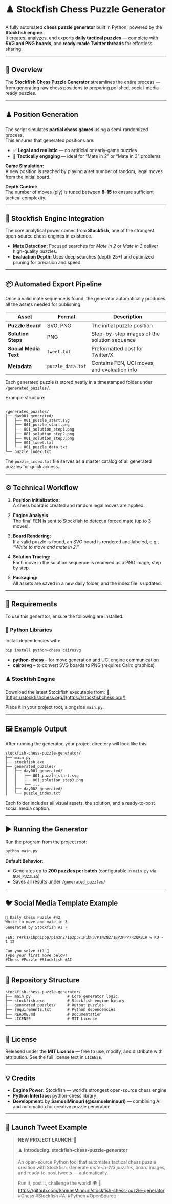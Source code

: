 
# ♟️ Stockfish Chess Puzzle Generator  

A fully automated **chess puzzle generator** built in Python, powered by the **Stockfish engine**.  
It creates, analyzes, and exports **daily tactical puzzles** — complete with **SVG and PNG boards**, and **ready-made Twitter threads** for effortless sharing.  

---

## 🚀 Overview  

The **Stockfish Chess Puzzle Generator** streamlines the entire process — from generating raw chess positions to preparing polished, social-media-ready puzzles.  

---

## ♟️ Position Generation  

The script simulates **partial chess games** using a semi-randomized process.  
This ensures that generated positions are:  

- ✅ **Legal and realistic** — no artificial or early-game puzzles  
- 🎯 **Tactically engaging** — ideal for “Mate in 2” or “Mate in 3” problems  

**Game Simulation:**  
A new position is reached by playing a set number of random, legal moves from the initial board.  

**Depth Control:**  
The number of moves (ply) is tuned between **8–15** to ensure sufficient tactical complexity.  

---

## 🧠 Stockfish Engine Integration  

The core analytical power comes from **Stockfish**, one of the strongest open-source chess engines in existence.  

- **Mate Detection:** Focused searches for *Mate in 2* or *Mate in 3* deliver high-quality puzzles.  
- **Evaluation Depth:** Uses deep searches (depth 25+) and optimized pruning for precision and speed.  

---

## 📦 Automated Export Pipeline  

Once a valid mate sequence is found, the generator automatically produces all the assets needed for publishing:  

| Asset | Format | Description |
|--------|---------|-------------|
| **Puzzle Board** | SVG, PNG | The initial puzzle position |
| **Solution Steps** | PNG | Step-by-step images of the solution sequence |
| **Social Media Text** | `tweet.txt` | Preformatted post for Twitter/X |
| **Metadata** | `puzzle_data.txt` | Contains FEN, UCI moves, and evaluation info |

Each generated puzzle is stored neatly in a timestamped folder under `/generated_puzzles/`.  

Example structure:  

```

/generated_puzzles/
├── day001_generated/
│   ├── 001_puzzle_start.svg
│   ├── 001_puzzle_start.png
│   ├── 001_solution_step1.png
│   ├── 001_solution_step2.png
│   ├── 001_solution_step3.png
│   ├── 001_tweet.txt
│   └── 001_puzzle_data.txt
└── puzzle_index.txt

````

The `puzzle_index.txt` file serves as a master catalog of all generated puzzles for quick access.  

---

## ⚙️ Technical Workflow  

1. **Position Initialization:**  
   A chess board is created and random legal moves are applied.  

2. **Engine Analysis:**  
   The final FEN is sent to Stockfish to detect a forced mate (up to 3 moves).  

3. **Board Rendering:**  
   If a valid puzzle is found, an SVG board is rendered and labeled, e.g.,  
   *“White to move and mate in 2.”*  

4. **Solution Tracing:**  
   Each move in the solution sequence is rendered as a PNG image, step by step.  

5. **Packaging:**  
   All assets are saved in a new daily folder, and the index file is updated.  

---

## 🧩 Requirements  

To use this generator, ensure the following are installed:  

### 🐍 Python Libraries  
Install dependencies with:  
```bash
pip install python-chess cairosvg
````

* **python-chess** – for move generation and UCI engine communication
* **cairosvg** – to convert SVG boards to PNG (requires Cairo graphics)

### ♟️ Stockfish Engine

Download the latest Stockfish executable from:
🔗 [https://stockfishchess.org/](https://stockfishchess.org/)

Place it in your project root, alongside `main.py`.

---

## 🖼 Example Output

After running the generator, your project directory will look like this:

```
stockfish-chess-puzzle-generator/
├── main.py
├── stockfish.exe
├── generated_puzzles/
│   ├── day001_generated/
│   │   ├── 001_puzzle_start.svg
│   │   ├── 001_solution_step3.png
│   │   └── ...
│   ├── day002_generated/
│   └── puzzle_index.txt
```

Each folder includes all visual assets, the solution, and a ready-to-post social media caption.

---

## ▶️ Running the Generator

Run the program from the project root:

```bash
python main.py
```

**Default Behavior:**

* Generates up to **200 puzzles per batch** (configurable in `main.py` via `NUM_PUZZLES`)
* Saves all results under `/generated_puzzles/`

---

## 🐦 Social Media Template Example

```
🧩 Daily Chess Puzzle #42  
White to move and mate in 3  
Generated by Stockfish AI ⭐  

FEN: r4rk1/1bpq1ppp/p1n2n2/1p2p3/1P1bP3/P1N2N2/1BP2PPP/R2QKB1R w KQ - 1 12  

Can you solve it? 🤔  
Type your first move below!  
#Chess #Puzzle #Stockfish #AI
```

---

## 📁 Repository Structure

```
stockfish-chess-puzzle-generator/
├── main.py                # Core generator logic
├── stockfish.exe          # Stockfish engine binary
├── generated_puzzles/     # Output puzzles
├── requirements.txt       # Python dependencies
├── README.md              # Documentation
└── LICENSE                # MIT License
```

---

## 🧾 License

Released under the **MIT License** — free to use, modify, and distribute with attribution.
See the full license text in `LICENSE`.

---

## 💡 Credits

* **Engine Power:** Stockfish — world’s strongest open-source chess engine
* **Python Interface:** python-chess library
* **Development:** by **SamuelMinouri (@samuelminouri)** — combining AI and automation for creative puzzle generation

---

## 📣 Launch Tweet Example

> **NEW PROJECT LAUNCH! 🚀**
>
> ♟️ **Introducing: stockfish-chess-puzzle-generator**
>
> An open-source Python tool that automates tactical chess puzzle creation with Stockfish.
> Generate *mate-in-2/3 puzzles*, board images, and ready-to-post tweets — automatically.
>
> Run it, post it, challenge the world! 🌍
> 🔗 https://github.com/SamuelMinouri/stockfish-chess-puzzle-generator
> #Chess #Stockfish #AI #Python #OpenSource


